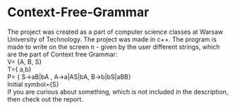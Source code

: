 # Context-Free-Grammar
The project was created as a part of computer science classes at Warsaw University of Technology. The project was made in c++. The program is made to write on the screen n - given by the user different strings, which are the part of Context free Grammar: <br/>
V= {A, B, S} <br/>
T={ a,b} <br/>
P= { S→aB|bA , A→a|AS|bA, B→b|bS|aBB} <br/>
Initial symbol={S} <br/>
If you are curious about something, which is not included in the description, then check out the report.
